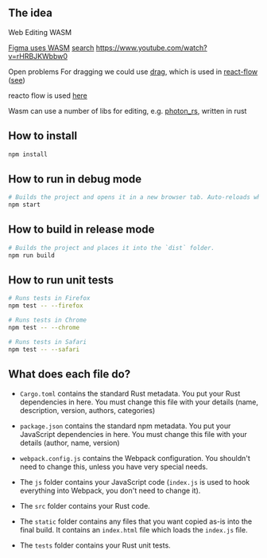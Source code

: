 ## The idea

Web Editing WASM

[Figma uses WASM](https://www.figma.com/blog/webassembly-cut-figmas-load-time-by-3x/)
[search](https://www.google.com/search?q=rust+graphical+editing&oq=rust+graphical+editing)
https://www.youtube.com/watch?v=rHRBJKWbbw0

Open problems
For dragging we could use [drag](https://github.com/d3/d3-drag), which is used in [react-flow](https://github.com/wbkd/react-flow) ([see](https://reactflow.dev/))

reacto flow is used [here](https://levelup.gitconnected.com/how-we-created-blocks-an-online-drag-and-drop-smart-contract-editor-fe23eff4d933)

Wasm can use a number of libs for editing, e.g. [photon_rs](https://levelup.gitconnected.com/how-we-created-blocks-an-online-drag-and-drop-smart-contract-editor-fe23eff4d933), written in rust

## How to install

```sh
npm install
```

## How to run in debug mode

```sh
# Builds the project and opens it in a new browser tab. Auto-reloads when the project changes.
npm start
```

## How to build in release mode

```sh
# Builds the project and places it into the `dist` folder.
npm run build
```

## How to run unit tests

```sh
# Runs tests in Firefox
npm test -- --firefox

# Runs tests in Chrome
npm test -- --chrome

# Runs tests in Safari
npm test -- --safari
```

## What does each file do?

* `Cargo.toml` contains the standard Rust metadata. You put your Rust dependencies in here. You must change this file with your details (name, description, version, authors, categories)

* `package.json` contains the standard npm metadata. You put your JavaScript dependencies in here. You must change this file with your details (author, name, version)

* `webpack.config.js` contains the Webpack configuration. You shouldn't need to change this, unless you have very special needs.

* The `js` folder contains your JavaScript code (`index.js` is used to hook everything into Webpack, you don't need to change it).

* The `src` folder contains your Rust code.

* The `static` folder contains any files that you want copied as-is into the final build. It contains an `index.html` file which loads the `index.js` file.

* The `tests` folder contains your Rust unit tests.
